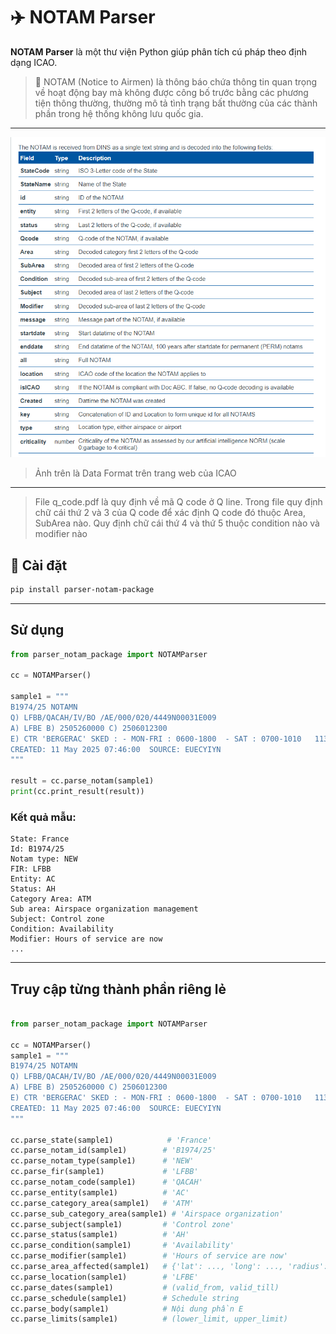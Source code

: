 # ✈️ NOTAM Parser

**NOTAM Parser** là một thư viện Python giúp phân tích cú pháp theo định dạng ICAO.

> 📌 NOTAM (Notice to Airmen) là thông báo chứa thông tin quan trọng về hoạt động bay mà không được công bố trước bằng các phương tiện thông thường, thường mô tả tình trạng bất thường của các thành phần trong hệ thống không lưu quốc gia.

---

![img.png](img.png)

> Ảnh trên là Data Format trên trang web của ICAO

---
> File q_code.pdf là quy định về mã Q code ở Q line. Trong file quy định chữ cái thứ 2 và 3 của Q code để xác định Q code đó thuộc Area, SubArea nào. Quy định chữ cái thứ 4 và thứ 5 thuộc condition nào và modifier nào
> 

## 🚀 Cài đặt

```bash
pip install parser-notam-package
````

---

## Sử dụng

```python
from parser_notam_package import NOTAMParser

cc = NOTAMParser()

sample1 = """
B1974/25 NOTAMN 
Q) LFBB/QACAH/IV/BO /AE/000/020/4449N00031E009 
A) LFBE B) 2505260000 C) 2506012300 
E) CTR 'BERGERAC' SKED : - MON-FRI : 0600-1800  - SAT : 0700-1010   1130-1700 - SUN : 0645-1000   1120-1645 POSSIBLE 1HR EXTENSION FOR SKED COMMERCIAL FLIGHTS. OUTSIDE THESE SKED, CTR DOWNGRADED TO G AND AD CTL NOT PROVIDED. 
CREATED: 11 May 2025 07:46:00  SOURCE: EUECYIYN
"""

result = cc.parse_notam(sample1)
print(cc.print_result(result))
```

### Kết quả mẫu:

```
State: France
Id: B1974/25
Notam type: NEW
FIR: LFBB
Entity: AC
Status: AH
Category Area: ATM
Sub area: Airspace organization management
Subject: Control zone
Condition: Availability
Modifier: Hours of service are now
...
```

---

## Truy cập từng thành phần riêng lẻ

```python

from parser_notam_package import NOTAMParser

cc = NOTAMParser()
sample1 = """
B1974/25 NOTAMN 
Q) LFBB/QACAH/IV/BO /AE/000/020/4449N00031E009 
A) LFBE B) 2505260000 C) 2506012300 
E) CTR 'BERGERAC' SKED : - MON-FRI : 0600-1800  - SAT : 0700-1010   1130-1700 - SUN : 0645-1000   1120-1645 POSSIBLE 1HR EXTENSION FOR SKED COMMERCIAL FLIGHTS. OUTSIDE THESE SKED, CTR DOWNGRADED TO G AND AD CTL NOT PROVIDED. 
CREATED: 11 May 2025 07:46:00  SOURCE: EUECYIYN
"""

cc.parse_state(sample1)            # 'France'
cc.parse_notam_id(sample1)        # 'B1974/25'
cc.parse_notam_type(sample1)      # 'NEW'
cc.parse_fir(sample1)             # 'LFBB'
cc.parse_notam_code(sample1)      # 'QACAH'
cc.parse_entity(sample1)          # 'AC'
cc.parse_category_area(sample1)   # 'ATM'
cc.parse_sub_category_area(sample1) # 'Airspace organization'
cc.parse_subject(sample1)         # 'Control zone'
cc.parse_status(sample1)          # 'AH'
cc.parse_condition(sample1)       # 'Availability'
cc.parse_modifier(sample1)        # 'Hours of service are now'
cc.parse_area_affected(sample1)   # {'lat': ..., 'long': ..., 'radius': ...}
cc.parse_location(sample1)        # 'LFBE'
cc.parse_dates(sample1)           # (valid_from, valid_till)
cc.parse_schedule(sample1)        # Schedule string
cc.parse_body(sample1)            # Nội dung phần E
cc.parse_limits(sample1)          # (lower_limit, upper_limit)
```

